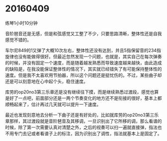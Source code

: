 # 20160409

练琴1小时10分钟

音阶琶音还是无感，但是和弦感觉又工整了不少，只要思路清晰，整体性还是自我感觉不错的。

车尔尼849的1又弹了大概10次左右，整体性还没有达到，并且5指保留音的234指旋律也没有能做得很好。但最近忽然发现一个问题，也就是，其实自己在每次弹奏的时候，并没有固定一个速度，而是随着越发熟悉而导致速度越来越快，由此造成的缺陷是，在我没能保证整体性的情况下，其实就已经错失了有可能保持整体性的速度。但是我不太喜欢用节拍器，所以这个问题还是挺忧伤的。不过，某些曲子却还是可以刻意地在心中起个头，稳住速度。

库劳的op20no3第三乐章还是没有继续往下摸，而是继续熟悉过渡段，感觉也算是好了一点吧，前面部分还是一两个节奏变化的地方还不是衔接的很好，基本上都顺畅起来了，估计再过几天就可以提升一下速度。

最近也发现刻意地去分析一下曲子还是有好处的，比如就库劳的op20no3第三乐章那样，其过渡段就是音阶琶音及其移调，一旦识别出了它所移的调，那么看谱的时候，除了第一次需要认真对清楚之外，之后的视奏可以扫一遍就直接弹，指法也不用专门去记或者看谱子上的标注，因为识别出了调性，指法就基本上是固定了。